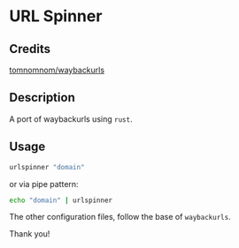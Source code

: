 # URL Spinner

## Credits

[tomnomnom/waybackurls](https://github.com/tomnomnom/waybackurls)

## Description

A port of waybackurls using `rust`.

## Usage

```sh
urlspinner "domain"
```

or via pipe pattern:

```sh
echo "domain" | urlspinner
```

The other configuration files, follow the base of `waybackurls`.

Thank you!

